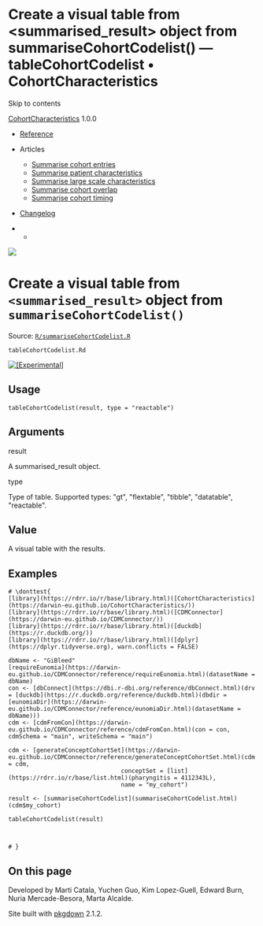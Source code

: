 # Create a visual table from <summarised_result> object from summariseCohortCodelist() — tableCohortCodelist • CohortCharacteristics

Skip to contents

[CohortCharacteristics](../index.html) 1.0.0

  * [Reference](../reference/index.html)
  * Articles
    * [Summarise cohort entries](../articles/summarise_cohort_entries.html)
    * [Summarise patient characteristics](../articles/summarise_characteristics.html)
    * [Summarise large scale characteristics](../articles/summarise_large_scale_characteristics.html)
    * [Summarise cohort overlap](../articles/summarise_cohort_overlap.html)
    * [Summarise cohort timing](../articles/summarise_cohort_timing.html)
  * [Changelog](../news/index.html)


  *   * [](https://github.com/darwin-eu/CohortCharacteristics/)



![](../logo.png)

# Create a visual table from `<summarised_result>` object from `summariseCohortCodelist()`

Source: [`R/summariseCohortCodelist.R`](https://github.com/darwin-eu/CohortCharacteristics/blob/v1.0.0/R/summariseCohortCodelist.R)

`tableCohortCodelist.Rd`

[![\[Experimental\]](figures/lifecycle-experimental.svg)](https://lifecycle.r-lib.org/articles/stages.html#experimental)

## Usage
    
    
    tableCohortCodelist(result, type = "reactable")

## Arguments

result
    

A summarised_result object.

type
    

Type of table. Supported types: "gt", "flextable", "tibble", "datatable", "reactable".

## Value

A visual table with the results.

## Examples
    
    
    # \donttest{
    [library](https://rdrr.io/r/base/library.html)([CohortCharacteristics](https://darwin-eu.github.io/CohortCharacteristics/))
    [library](https://rdrr.io/r/base/library.html)([CDMConnector](https://darwin-eu.github.io/CDMConnector/))
    [library](https://rdrr.io/r/base/library.html)([duckdb](https://r.duckdb.org/))
    [library](https://rdrr.io/r/base/library.html)([dplyr](https://dplyr.tidyverse.org), warn.conflicts = FALSE)
    
    dbName <- "GiBleed"
    [requireEunomia](https://darwin-eu.github.io/CDMConnector/reference/requireEunomia.html)(datasetName = dbName)
    con <- [dbConnect](https://dbi.r-dbi.org/reference/dbConnect.html)(drv = [duckdb](https://r.duckdb.org/reference/duckdb.html)(dbdir = [eunomiaDir](https://darwin-eu.github.io/CDMConnector/reference/eunomiaDir.html)(datasetName = dbName)))
    cdm <- [cdmFromCon](https://darwin-eu.github.io/CDMConnector/reference/cdmFromCon.html)(con = con, cdmSchema = "main", writeSchema = "main")
    
    cdm <- [generateConceptCohortSet](https://darwin-eu.github.io/CDMConnector/reference/generateConceptCohortSet.html)(cdm = cdm,
                                    conceptSet = [list](https://rdrr.io/r/base/list.html)(pharyngitis = 4112343L),
                                    name = "my_cohort")
    
    result <- [summariseCohortCodelist](summariseCohortCodelist.html)(cdm$my_cohort)
    
    tableCohortCodelist(result)
    
    
    
    # }
    
    

## On this page

Developed by Marti Catala, Yuchen Guo, Kim Lopez-Guell, Edward Burn, Nuria Mercade-Besora, Marta Alcalde.

Site built with [pkgdown](https://pkgdown.r-lib.org/) 2.1.2.
